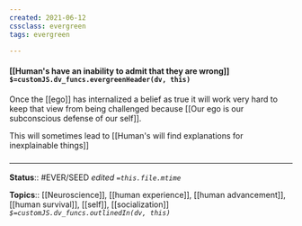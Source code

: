 ```yaml
---
created: 2021-06-12
cssclass: evergreen
tags: evergreen

---
```


#### [[Human's have an inability to admit that they are wrong]] `$=customJS.dv_funcs.evergreenHeader(dv, this)`

Once the [[ego]] has internalized a belief as true it will work very hard to keep that view from being challenged because [[Our ego is our subconscious defense of our self]].

This will sometimes lead to [[Human's will find explanations for inexplainable things]]

### <hr class="footnote"/>

**Status**:: #EVER/SEED
*edited `=this.file.mtime`*

**Topics**:: [[Neuroscience]], [[human experience]], [[human advancement]], [[human survival]], [[self]], [[socialization]]
*`$=customJS.dv_funcs.outlinedIn(dv, this)`*
